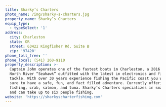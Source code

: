 ```yaml
---
title: Sharky’s Charters
photo_name: /img/sharky-s-charters.jpg
property_name: Sharky’s Charters
equip_type:
  - typeSelect: '1'
address:
  city: Charleston
  state: OR
  street: 63422 Kingfisher Rd. Suite B
  zip: '97420'
phone_toll_free: ''
phone_local: (541) 260-9110
property_description: >-
  Captain John operates one of the fastest boats in Charleston, a 2016 26 foot
  North River “Seahawk” outfitted with the latest in electronics and fishing
  tackle. With over 30 years experience fishing the Pacific coast you will be
  sure to have a safe, fun, and fact filled adventure. Currently offering
  fishing, crab, salmon, and tuna. Sharky’s Charters specializes in small groups
  and can take up to six people fishing.
website: 'https://sharkyscharterfishing.com'
---
```


